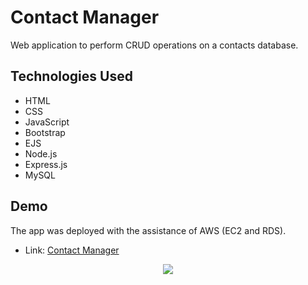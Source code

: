 # Contact Manager
Web application to perform CRUD operations on a contacts database.

## Technologies Used
- HTML
- CSS
- JavaScript
- Bootstrap
- EJS
- Node.js
- Express.js
- MySQL

## Demo
The app was deployed with the assistance of AWS (EC2 and RDS).
- Link: [Contact Manager](http://ec2-18-234-209-181.compute-1.amazonaws.com:3000)

<p align="center">
    <img src="https://drive.google.com/uc?export=view&id=1iHFNSIoP1UePkyIVnwzZy-nzX7WFYoNx">
</p>